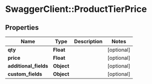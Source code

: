 # SwaggerClient::ProductTierPrice

## Properties
Name | Type | Description | Notes
------------ | ------------- | ------------- | -------------
**qty** | **Float** |  | [optional] 
**price** | **Float** |  | [optional] 
**additional_fields** | **Object** |  | [optional] 
**custom_fields** | **Object** |  | [optional] 


